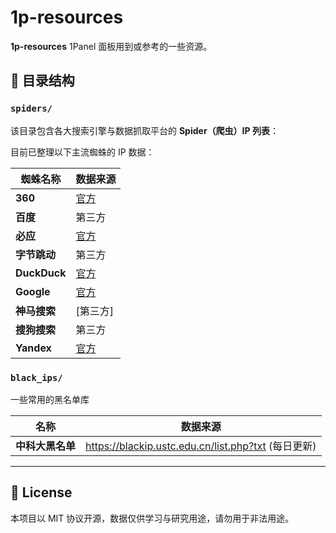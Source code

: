 # 1p-resources

**1p-resources** 1Panel 面板用到或参考的一些资源。

## 📁 目录结构

### `spiders/`

该目录包含各大搜索引擎与数据抓取平台的 **Spider（爬虫）IP 列表**：

目前已整理以下主流蜘蛛的 IP 数据：

| 蜘蛛名称      | 数据来源 |
|---------------|----------|
| **360**     | [官方](https://www.so.com/help/spider_ip.html) |
| **百度**   | 第三方 |
| **必应**        | [官方](https://www.bing.com/toolbox/bingbot.json) |
| **字节跳动**     | 第三方 |
| **DuckDuck**    | [官方](https://duckduckgo.com/duckduckgo-help-pages/results/duckduckbot) |
| **Google**      | [官方](https://developers.google.com/search/apis/ipranges/googlebot.json)|
| **神马搜索**  | [第三方]|
| **搜狗搜索**   | 第三方 |
| **Yandex**     | [官方](https://yandex.com/ips)|


### `black_ips/`

一些常用的黑名单库

| 名称      | 数据来源 |
|---------------|----------|
| **中科大黑名单**   | https://blackip.ustc.edu.cn/list.php?txt (每日更新) |

---

## 📜 License

本项目以 MIT 协议开源，数据仅供学习与研究用途，请勿用于非法用途。
